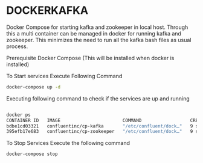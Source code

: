 # DOCKERKAFKA
Docker Compose for starting kafka and zookeeper in local host. Through this a multi container can be managed in docker for running kafka and zookeeper. This minimizes the need to run all the kafka bash files as usual process. 

Prerequisite 
    Docker Compose (This will be installed when docker is installed)

To Start services Execute Following Command
```sh
docker-compose up -d 
```

Executing following command to check if the services are up and running
``` sh 

docker ps            
CONTAINER ID   IMAGE                       COMMAND                  CREATED         STATUS                            PORTS                                        NAMES
bdbe1cd03321   confluentinc/cp-kafka       "/etc/confluent/dock…"   9 seconds ago   Up 7 seconds (health: starting)   0.0.0.0:9092->9092/tcp                       kafka
395efb17e683   confluentinc/cp-zookeeper   "/etc/confluent/dock…"   9 seconds ago   Up 7 seconds (health: starting)   2888/tcp, 0.0.0.0:2181->2181/tcp, 3888/tcp   zookeeper
```


To Stop Services Execute the following command
```sh
docker-compose stop 
```


